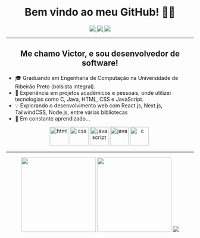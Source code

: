<h1 align="center">Bem vindo ao meu GitHub! ✌🏻</h1>
  <div align="center">
    <a href="mailto:sguedes.victor@gmail.com">
      <img src="https://img.shields.io/badge/Gmail-D14836?style=for-the-badge&logo=gmail&logoColor=white" />
    </a>
  <a target="_blank" href="https://www.linkedin.com/in/victorsilvaguedes/">
    <img src="https://img.shields.io/badge/LinkedIn-0077B5?style=for-the-badge&logo=linkedin&logoColor=white"/>
  </a>
    <a target="_blank" href="https://www.instagram.com/victorguedesss/">
      <img src="https://img.shields.io/badge/Instagram-E4405F?style=for-the-badge&logo=instagram&logoColor=white"/>
    </a>
</div>

---

<h2 align="center">Me chamo Victor, e sou desenvolvedor de software!</h2>

- 🎓 Graduando em Engenharia de Computação na Universidade de Ribeirão Preto (bolsista integral).
- 🚀 Experiência em projetos acadêmicos e pessoais, onde utilizei tecnologias como C, Java, HTML, CSS e JavaScript.
- 💡 Explorando o desenvolvimento web com React.js, Next.js, TailwindCSS, Node.js, entre várias bibliotecas
- 🍃 Em constante aprendizado...

<div align="center">
  <img src="https://cdn.jsdelivr.net/gh/devicons/devicon/icons/html5/html5-plain.svg" title="html5" alt="html" width="50" height="50"/>
  <img src="https://cdn.jsdelivr.net/gh/devicons/devicon/icons/css3/css3-plain.svg" title="css" alt="css" width="50" height="50"/>
  <img src="https://cdn.jsdelivr.net/gh/devicons/devicon/icons/javascript/javascript-plain.svg" title="javascript" alt="javascript" width="50" height="50"/>
  <img src="https://cdn.jsdelivr.net/gh/devicons/devicon/icons/java/java-original.svg" title="java" alt="java" width="50" height="50"/>
  <img src="https://cdn.jsdelivr.net/gh/devicons/devicon/icons/c/c-plain.svg" title="c" alt="c" width="50" height="50"/>&nbsp;
</div>

---


<div align = "center">
<img height = "200em" src="https://github-readme-stats.vercel.app/api/top-langs/?username=victorSilvaGuedes&theme=darcula&count_private=true&layout=donut&locale=pt-br"/>
<img height = "200em" src="https://github-readme-stats.vercel.app/api?username=victorSilvaGuedes&show_icons=true&theme=darcula&count_private=true&include_all_commits=true&rank_icon=github&locale=pt-br" />
<a target="_blank" href="https://gist.github.com/victorSilvaGuedes/2d0aa8dbb8f2da0eb249a2c654ce50cf"><img src="https://github-readme-stats.vercel.app/api/gist?id=2d0aa8dbb8f2da0eb249a2c654ce50cf&show_owner=true&theme=darcula" /></a>
</div>
